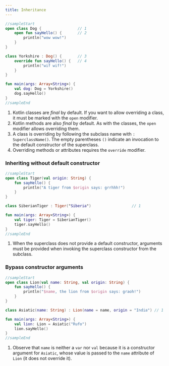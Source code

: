 ```yaml
---
title: Inheritance
---
```



<div class="sample" markdown="1">

```kotlin
//sampleStart
open class Dog {                // 1
    open fun sayHello() {       // 2
        println("wow wow!")
    }
}

class Yorkshire : Dog() {       // 3
    override fun sayHello() {   // 4
        println("wif wif!")
    }
}

fun main(args: Array<String>) {
    val dog: Dog = Yorkshire()
    dog.sayHello()
}
//sampleEnd
```

</div>

1. Kotlin classes are _final_ by default. If you want to allow overriding a
    class, it must be marked with the `open` modifier.
2. Kotlin methods are also _final_ by default. As with the classes, the `open`
    modifier allows overriding them.
3. A class is overriding by following the subclass name with
    `: SuperclassName()`. The empty parentheses `()` indicate an invocation to
    the default constructor of the superclass.
4. Overriding methods or attributes requires the `override` modifier.

### Inheriting without default constructor

<div class="sample" markdown="1">

```kotlin
//sampleStart
open class Tiger(val origin: String) {
    fun sayHello() {
        println("A tiger from $origin says: grrhhh!")
    }
}

class SiberianTiger : Tiger("Siberia")                  // 1

fun main(args: Array<String>) {
    val tiger: Tiger = SiberianTiger()
    tiger.sayHello()
}
//sampleEnd
```

</div>

1. When the superclass does not provide a default constructor, arguments must be
    provided when invoking the superclass constructor from the subclass.


### Bypass constructor arguments

<div class="sample" markdown="1">

```kotlin
//sampleStart
open class Lion(val name: String, val origin: String) {
    fun sayHello() {
        println("$name, the lion from $origin says: graoh!")
    }
}

class Asiatic(name: String) : Lion(name = name, origin = "India") // 1

fun main(args: Array<String>) {
    val lion: Lion = Asiatic("Rufo")
    lion.sayHello()
}
//sampleEnd
```

</div>


1. Observe that `name` is neither a `var` nor `val` because it is a
    constructor argument for `Asiatic`, whose value is passed to the `name`
    attribute of `Lion` (it does not override it).

    
    